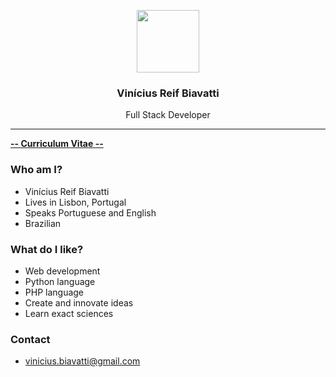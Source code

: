 <p align="center">
    <img src="https://avatars.githubusercontent.com/u/27300655?s=460&u=5c84707d32f35d07f25136c960151c008f577859&v=4" width="100px" />
</p>

<h3 align="center">Vinícius Reif Biavatti</h3>

<p align="center">
    Full Stack Developer<br>
    <hr>
    <a href="#!"><strong>-- Curriculum Vitae --</strong></a>
</p>

### Who am I?
- Vinícius Reif Biavatti
- Lives in Lisbon, Portugal
- Speaks Portuguese and English
- Brazilian

### What do I like?
- Web development
- Python language
- PHP language
- Create and innovate ideas
- Learn exact sciences

### Contact
- vinicius.biavatti@gmail.com
